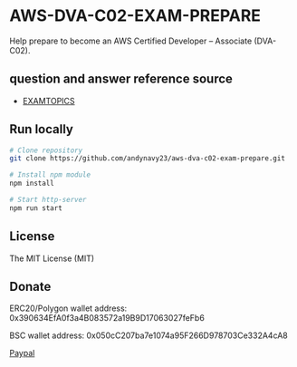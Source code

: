 # AWS-DVA-C02-EXAM-PREPARE
Help prepare to become an AWS Certified Developer – Associate (DVA-C02).

## question and answer reference source
- [EXAMTOPICS](https://www.examtopics.com/exams/amazon/aws-certified-developer-associate-dva-c02/)


## Run locally
```bash
# Clone repository
git clone https://github.com/andynavy23/aws-dva-c02-exam-prepare.git

# Install npm module
npm install

# Start http-server
npm run start
```

## License
The MIT License (MIT)

## Donate
ERC20/Polygon wallet address: 
0x390634EfA0f3a4B083572a19B9D17063027feFb6

BSC wallet address: 
0x050cC207ba7e1074a95F266D978703Ce332A4cA8
  
[Paypal](https://www.paypal.me/fu0224)
